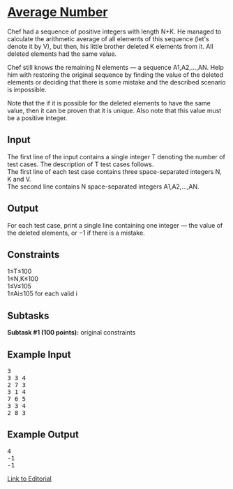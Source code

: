# [Average Number](https://www.codechef.com/LTIME69B/problems/AVG)

Chef had a sequence of positive integers with length N+K. He managed to calculate the arithmetic average of all elements of this sequence (let's denote it by V), but then, his little brother deleted K elements from it. All deleted elements had the same value.</br>

Chef still knows the remaining N elements — a sequence A1,A2,…,AN. Help him with restoring the original sequence by finding the value of the deleted elements or deciding that there is some mistake and the described scenario is impossible.</br>

Note that the if it is possible for the deleted elements to have the same value, then it can be proven that it is unique. Also note that this value must be a positive integer.</br>

## Input
The first line of the input contains a single integer T denoting the number of test cases. The description of T test cases follows.</br>
The first line of each test case contains three space-separated integers N, K and V.</br>
The second line contains N space-separated integers A1,A2,…,AN.</br>
## Output
For each test case, print a single line containing one integer — the value of the deleted elements, or −1 if there is a mistake.</br>

## Constraints
1≤T≤100</br>
1≤N,K≤100</br>
1≤V≤105</br>
1≤Ai≤105 for each valid i</br>

## Subtasks
**Subtask #1 (100 points):** original constraints</br>

## Example Input
<pre>
3
3 3 4
2 7 3
3 1 4
7 6 5
3 3 4
2 8 3
</pre>
## Example Output
<pre>
4
-1
-1
</pre>

[Link to Editorial](https://discuss.codechef.com/problems/AVG)
